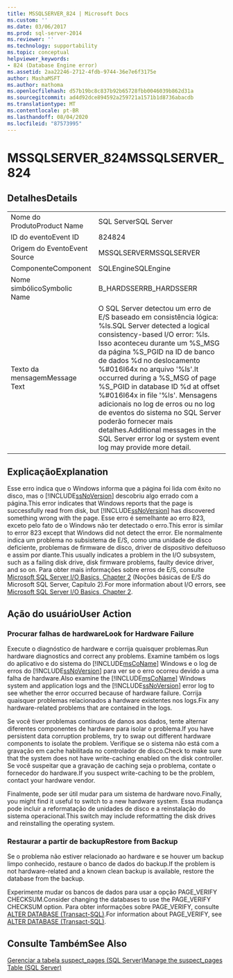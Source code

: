 ```yaml
---
title: MSSQLSERVER_824 | Microsoft Docs
ms.custom: ''
ms.date: 03/06/2017
ms.prod: sql-server-2014
ms.reviewer: ''
ms.technology: supportability
ms.topic: conceptual
helpviewer_keywords:
- 824 (Database Engine error)
ms.assetid: 2aa22246-2712-4fdb-9744-36e7e6f3175e
author: MashaMSFT
ms.author: mathoma
ms.openlocfilehash: d57b19bc8c837b92b65728fbb0046039b862d31a
ms.sourcegitcommit: ad4d92dce894592a259721a1571b1d8736abacdb
ms.translationtype: MT
ms.contentlocale: pt-BR
ms.lasthandoff: 08/04/2020
ms.locfileid: "87573995"
---
```

# <a name="mssqlserver_824"></a><span data-ttu-id="bceea-102">MSSQLSERVER_824</span><span class="sxs-lookup"><span data-stu-id="bceea-102">MSSQLSERVER_824</span></span>
    
## <a name="details"></a><span data-ttu-id="bceea-103">Detalhes</span><span class="sxs-lookup"><span data-stu-id="bceea-103">Details</span></span>  
  
|||  
|-|-|  
|<span data-ttu-id="bceea-104">Nome do Produto</span><span class="sxs-lookup"><span data-stu-id="bceea-104">Product Name</span></span>|<span data-ttu-id="bceea-105">SQL Server</span><span class="sxs-lookup"><span data-stu-id="bceea-105">SQL Server</span></span>|  
|<span data-ttu-id="bceea-106">ID do evento</span><span class="sxs-lookup"><span data-stu-id="bceea-106">Event ID</span></span>|<span data-ttu-id="bceea-107">824</span><span class="sxs-lookup"><span data-stu-id="bceea-107">824</span></span>|  
|<span data-ttu-id="bceea-108">Origem do Evento</span><span class="sxs-lookup"><span data-stu-id="bceea-108">Event Source</span></span>|<span data-ttu-id="bceea-109">MSSQLSERVER</span><span class="sxs-lookup"><span data-stu-id="bceea-109">MSSQLSERVER</span></span>|  
|<span data-ttu-id="bceea-110">Componente</span><span class="sxs-lookup"><span data-stu-id="bceea-110">Component</span></span>|<span data-ttu-id="bceea-111">SQLEngine</span><span class="sxs-lookup"><span data-stu-id="bceea-111">SQLEngine</span></span>|  
|<span data-ttu-id="bceea-112">Nome simbólico</span><span class="sxs-lookup"><span data-stu-id="bceea-112">Symbolic Name</span></span>|<span data-ttu-id="bceea-113">B_HARDSSERR</span><span class="sxs-lookup"><span data-stu-id="bceea-113">B_HARDSSERR</span></span>|  
|<span data-ttu-id="bceea-114">Texto da mensagem</span><span class="sxs-lookup"><span data-stu-id="bceea-114">Message Text</span></span>|<span data-ttu-id="bceea-115">O SQL Server detectou um erro de E/S baseado em consistência lógica: %ls.</span><span class="sxs-lookup"><span data-stu-id="bceea-115">SQL Server detected a logical consistency-based I/O error: %ls.</span></span> <span data-ttu-id="bceea-116">Isso aconteceu durante um %S_MSG da página %S_PGID na ID de banco de dados %d no deslocamento %#016I64x no arquivo '%ls'.</span><span class="sxs-lookup"><span data-stu-id="bceea-116">It occurred during a %S_MSG of page %S_PGID in database ID %d at offset %#016I64x in file '%ls'.</span></span>  <span data-ttu-id="bceea-117">Mensagens adicionais no log de erros ou no log de eventos do sistema no SQL Server poderão fornecer mais detalhes.</span><span class="sxs-lookup"><span data-stu-id="bceea-117">Additional messages in the SQL Server error log or system event log may provide more detail.</span></span>|  
  
## <a name="explanation"></a><span data-ttu-id="bceea-118">Explicação</span><span class="sxs-lookup"><span data-stu-id="bceea-118">Explanation</span></span>  
 <span data-ttu-id="bceea-119">Esse erro indica que o Windows informa que a página foi lida com êxito no disco, mas o [!INCLUDE[ssNoVersion](../../includes/ssnoversion-md.md)] descobriu algo errado com a página.</span><span class="sxs-lookup"><span data-stu-id="bceea-119">This error indicates that Windows reports that the page is successfully read from disk, but [!INCLUDE[ssNoVersion](../../includes/ssnoversion-md.md)] has discovered something wrong with the page.</span></span> <span data-ttu-id="bceea-120">Esse erro é semelhante ao erro 823, exceto pelo fato de o Windows não ter detectado o erro.</span><span class="sxs-lookup"><span data-stu-id="bceea-120">This error is similar to error 823 except that Windows did not detect the error.</span></span> <span data-ttu-id="bceea-121">Ele normalmente indica um problema no subsistema de E/S, como uma unidade de disco deficiente, problemas de firmware de disco, driver de dispositivo defeituoso e assim por diante.</span><span class="sxs-lookup"><span data-stu-id="bceea-121">This usually indicates a problem in the I/O subsystem, such as a failing disk drive, disk firmware problems, faulty device driver, and so on.</span></span> <span data-ttu-id="bceea-122">Para obter mais informações sobre erros de E/S, consulte [Microsoft SQL Server I/O Basics, Chapter 2](/previous-versions/sql/sql-server-2005/administrator/cc917726(v=technet.10)) (Noções básicas de E/S do Microsoft SQL Server, Capítulo 2).</span><span class="sxs-lookup"><span data-stu-id="bceea-122">For more information about I/O errors, see [Microsoft SQL Server I/O Basics, Chapter 2](/previous-versions/sql/sql-server-2005/administrator/cc917726(v=technet.10)).</span></span>  
  
## <a name="user-action"></a><span data-ttu-id="bceea-123">Ação do usuário</span><span class="sxs-lookup"><span data-stu-id="bceea-123">User Action</span></span>  
  
### <a name="look-for-hardware-failure"></a><span data-ttu-id="bceea-124">Procurar falhas de hardware</span><span class="sxs-lookup"><span data-stu-id="bceea-124">Look for Hardware Failure</span></span>  
 <span data-ttu-id="bceea-125">Execute o diagnóstico de hardware e corrija quaisquer problemas.</span><span class="sxs-lookup"><span data-stu-id="bceea-125">Run hardware diagnostics and correct any problems.</span></span> <span data-ttu-id="bceea-126">Examine também os logs do aplicativo e do sistema do [!INCLUDE[msCoName](../../includes/msconame-md.md)] Windows e o log de erros do [!INCLUDE[ssNoVersion](../../includes/ssnoversion-md.md)] para ver se o erro ocorreu devido a uma falha de hardware.</span><span class="sxs-lookup"><span data-stu-id="bceea-126">Also examine the [!INCLUDE[msCoName](../../includes/msconame-md.md)] Windows system and application logs and the [!INCLUDE[ssNoVersion](../../includes/ssnoversion-md.md)] error log to see whether the error occurred because of hardware failure.</span></span> <span data-ttu-id="bceea-127">Corrija quaisquer problemas relacionados a hardware existentes nos logs.</span><span class="sxs-lookup"><span data-stu-id="bceea-127">Fix any hardware-related problems that are contained in the logs.</span></span>  
  
 <span data-ttu-id="bceea-128">Se você tiver problemas contínuos de danos aos dados, tente alternar diferentes componentes de hardware para isolar o problema.</span><span class="sxs-lookup"><span data-stu-id="bceea-128">If you have persistent data corruption problems, try to swap out different hardware components to isolate the problem.</span></span> <span data-ttu-id="bceea-129">Verifique se o sistema não está com a gravação em cache habilitada no controlador de disco.</span><span class="sxs-lookup"><span data-stu-id="bceea-129">Check to make sure that the system does not have write-caching enabled on the disk controller.</span></span> <span data-ttu-id="bceea-130">Se você suspeitar que a gravação de caching seja o problema, contate o fornecedor do hardware.</span><span class="sxs-lookup"><span data-stu-id="bceea-130">If you suspect write-caching to be the problem, contact your hardware vendor.</span></span>  
  
 <span data-ttu-id="bceea-131">Finalmente, pode ser útil mudar para um sistema de hardware novo.</span><span class="sxs-lookup"><span data-stu-id="bceea-131">Finally, you might find it useful to switch to a new hardware system.</span></span> <span data-ttu-id="bceea-132">Essa mudança pode incluir a reformatação de unidades de disco e a reinstalação do sistema operacional.</span><span class="sxs-lookup"><span data-stu-id="bceea-132">This switch may include reformatting the disk drives and reinstalling the operating system.</span></span>  
  
### <a name="restore-from-backup"></a><span data-ttu-id="bceea-133">Restaurar a partir de backup</span><span class="sxs-lookup"><span data-stu-id="bceea-133">Restore from Backup</span></span>  
 <span data-ttu-id="bceea-134">Se o problema não estiver relacionado ao hardware e se houver um backup limpo conhecido, restaure o banco de dados do backup.</span><span class="sxs-lookup"><span data-stu-id="bceea-134">If the problem is not hardware-related and a known clean backup is available, restore the database from the backup.</span></span>  
  
 <span data-ttu-id="bceea-135">Experimente mudar os bancos de dados para usar a opção PAGE_VERIFY CHECKSUM.</span><span class="sxs-lookup"><span data-stu-id="bceea-135">Consider changing the databases to use the PAGE_VERIFY CHECKSUM option.</span></span> <span data-ttu-id="bceea-136">Para obter informações sobre PAGE_VERIFY, consulte [ALTER DATABASE &#40;Transact-SQL&#41;](/sql/t-sql/statements/alter-database-transact-sql).</span><span class="sxs-lookup"><span data-stu-id="bceea-136">For information about PAGE_VERIFY, see [ALTER DATABASE &#40;Transact-SQL&#41;](/sql/t-sql/statements/alter-database-transact-sql).</span></span>  
  
## <a name="see-also"></a><span data-ttu-id="bceea-137">Consulte Também</span><span class="sxs-lookup"><span data-stu-id="bceea-137">See Also</span></span>  
 [<span data-ttu-id="bceea-138">Gerenciar a tabela suspect_pages &#40;SQL Server&#41;</span><span class="sxs-lookup"><span data-stu-id="bceea-138">Manage the suspect_pages Table &#40;SQL Server&#41;</span></span>](../backup-restore/manage-the-suspect-pages-table-sql-server.md)  
  
  
